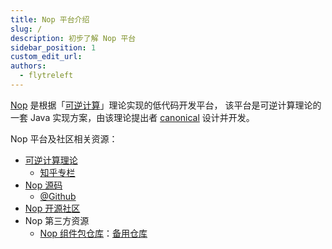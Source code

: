 ```yaml
---
title: Nop 平台介绍
slug: /
description: 初步了解 Nop 平台
sidebar_position: 1
custom_edit_url:
authors:
  - flytreleft
---
```


[Nop](https://gitee.com/canonical-entropy/nop-entropy)
是根据「[可逆计算](https://zhuanlan.zhihu.com/p/64004026)」理论实现的低代码开发平台，
该平台是可逆计算理论的一套 Java 实现方案，由该理论提出者
[canonical](https://www.zhihu.com/people/canonical-entropy)
设计并开发。

Nop 平台及社区相关资源：

- [可逆计算理论](https://zhuanlan.zhihu.com/p/64004026)
  - [知乎专栏](https://www.zhihu.com/column/reversible-computation)
- [Nop 源码](https://gitee.com/canonical-entropy/nop-entropy)
  - [@Github](https://github.com/entropy-cloud/nop-entropy)
- [Nop 开源社区](https://nop-platform.gitee.io)
- Nop 第三方资源
  - [Nop 组件包仓库](https://nop.repo.crazydan.io)：[备用仓库](https://crazydan-studio.github.io/nop-repo)
